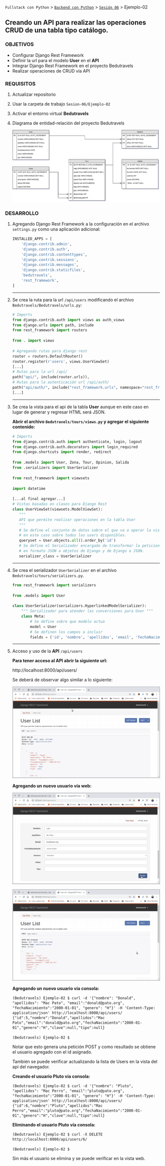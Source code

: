 `Fullstack con Python` > [`Backend con Python`](../../Readme.md) > [`Sesión 06`](../Readme.md) > Ejemplo-02
## Creando un API para realizar las operaciones CRUD de una tabla tipo catálogo.

### OBJETIVOS
- Configurar Django Rest Framework
- Definir la url para el modelo __User__ en el __API__
- Integrar Django Rest Framework en el proyecto Bedutravels
- Realizar operaciones de CRUD vía API

### REQUISITOS
1. Actualizar repositorio
1. Usar la carpeta de trabajo `Sesion-06/Ejemplo-02`
1. Activar el entorno virtual __Bedutravels__
1. Diagrama de entidad-relación del proyecto Bedutravels

   ![Diagrama entidad-relación](assets/bedutravels-modelo-er.png)

### DESARROLLO
1. Agregando Django Rest Framework a la configuración en el archivo `settings.py` como una aplicación adicional:

   ```python
   INSTALLED_APPS = [
       'django.contrib.admin',
       'django.contrib.auth',
       'django.contrib.contenttypes',
       'django.contrib.sessions',
       'django.contrib.messages',
       'django.contrib.staticfiles',
       'bedutravels',
       'rest_framework',
   ]
   ```
   ***

1. Se crea la ruta para la url `/api/users` modificando el archivo `Bedutravels/Bedutravels/urls.py`:

   ```python
   # Imports
   from django.contrib.auth import views as auth_views
   from django.urls import path, include
   from rest_framework import routers

   from . import views

   # Agregando rutas para django rest
   router = routers.DefaultRouter()
   router.register(r'users', views.UserViewSet)
   [...]
   # Rutas para la url /api/
   path("api/", include(router.urls)),
   # Rutas para la autenticación url /api/auth/
   path("api/auth/", include("rest_framework.urls", namespace="rest_framework")),
   [...]
   ```
   ***

1. Se crea la vista para el api de la tabla __User__ aunque en este caso en lugar de generar y regresar HTML será JSON.

   __Abrir el archivo `Bedutravels/tours/views.py` y agregar el siguiente contenido:__

   ```python
   # Imports
   from django.contrib.auth import authenticate, login, logout
   from django.contrib.auth.decorators import login_required
   from django.shortcuts import render, redirect

   from .models import User, Zona, Tour, Opinion, Salida
   from .serializers import UserSerializer

   from rest_framework import viewsets

   import datetime

   [...al final agregar...]
   # Vistas basadas en clases para Django Rest
   class UserViewSet(viewsets.ModelViewSet):
      """
      API que permite realizar operaciones en la tabla User
      """
      # Se define el conjunto de datos sobre el que va a operar la vista,
      # en este caso sobre todos los users disponibles.
      queryset = User.objects.all().order_by('id')
      # Se define el Serializador encargado de transformar la peticiones
      # en formato JSON a objetos de Django y de Django a JSON.
      serializer_class = UserSerializer
   ```
   ***

1. Se crea el serializador `UserSerializer` en el archivo `Bedutravels/tours/serializers.py`.

   ```python
   from rest_framework import serializers

   from .models import User

   class UserSerializer(serializers.HyperlinkedModelSerializer):
       """ Serializador para atender las conversiones para User """
       class Meta:
           # Se define sobre que modelo actua
           model = User
           # Se definen los campos a incluir
           fields = ('id', 'nombre', 'apellidos', 'email', 'fechaNacimiento', 'genero', 'clave', 'tipo')
   ```
   ***

1. Acceso y uso de la __API__ `/api/users`

   __Para tener acceso al API abrir la siguiente url:__

   http://localhost:8000/api/users/

   Se deberá de observar algo similar a lo siguiente:

   ![bedutravels API Users](assets/api-users-01.png)

   __Agregando un nuevo usuario vía web:__

   ![Agregando usuario vía web](assets/api-users-02.png)

   ![User agregado](assets/api-users-03.png)

   __Agregando un nuevo usuario vía consola:__

   ```console
   (Bedutravels) Ejemplo-02 $ curl -d '{"nombre": "Donald", "apellidos": "Mac Pato", "email":"donald@pato.org", "fechaNacimiento":"2000-01-01", "genero": "H"}' -H 'Content-Type: application/json' http://localhost:8000/api/users/
   {"id":5,"nombre":"Donald","apellidos":"Mac Pato","email":"donald@pato.org","fechaNacimiento":"2000-01-01","genero":"H","clave":null,"tipo":null}

   (Bedutravels) Ejemplo-02 $
   ```
   Notar que esto genera una petición POST y como resultado se obtiene el usuario agregado con el id asignado.

   También se puede verificar actualizando la lista de Users en la vista del api del navegador.

   __Creando el usuario Pluto vía consola:__

   ```console
   (Bedutravels) Ejemplo-02 $ curl -d '{"nombre": "Pluto", "apellidos": "Mac Perro", "email":"pluto@pato.org", "fechaNacimiento":"2000-01-01", "genero": "H"}' -H 'Content-Type: application/json' http://localhost:8000/api/users/
   {"id":6,"nombre":"Pluto","apellidos":"Mac Perro","email":"pluto@pato.org","fechaNacimiento":"2000-01-01","genero":"H","clave":null,"tipo":null}
   ```

   __Eliminando el usuario Pluto vía consola:__

   ```console
   (Bedutravels) Ejemplo-02 $ curl -X DELETE http://localhost:8000/api/users/6/

   (Bedutravels) Ejemplo-02 $
   ```
   Sin más el usuario se elimina y se puede verificar en la vista web.
